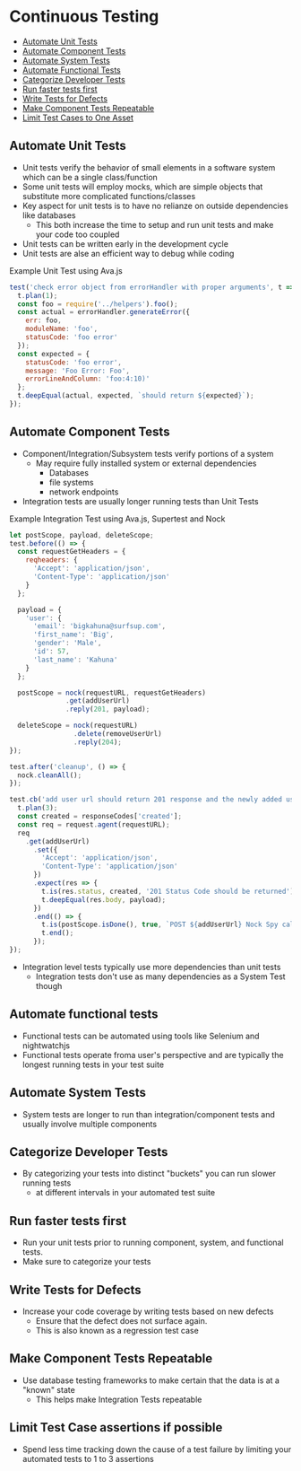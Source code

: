 # Continuous Testing

* [Automate Unit Tests](#automate-unit-tests)
* [Automate Component Tests](#automate-component-tests)
* [Automate System Tests](#automate-system-tests)
* [Automate Functional Tests](#automate-functional-tests)
* [Categorize Developer Tests](#categorize-developer-tests)
* [Run faster tests first](#run-faster-tests-first)
* [Write Tests for Defects](#write-tests-for-defects)
* [Make Component Tests Repeatable](#make-component-tests-repeatable)
* [Limit Test Cases to One Asset](#limit-test-cases-to-one-asset)

## Automate Unit Tests

* Unit tests verify the behavior of small elements in a software system which can be a single class/function
* Some unit tests will employ mocks, which are simple objects that substitute more complicated functions/classes
* Key aspect for unit tests is to have no relianze on outside dependencies like databases
    * This both increase the time to setup and run unit tests and make your code too coupled
* Unit tests can be written early in the development cycle
* Unit tests are alse an efficient way to debug while coding

Example Unit Test using Ava.js

```javascript
test('check error object from errorHandler with proper arguments', t => {
  t.plan(1);
  const foo = require('../helpers').foo();
  const actual = errorHandler.generateError({
    err: foo,
    moduleName: 'foo',
    statusCode: 'foo error'
  });
  const expected = {
    statusCode: 'foo error',
    message: 'Foo Error: Foo',
    errorLineAndColumn: 'foo:4:10)'
  };
  t.deepEqual(actual, expected, `should return ${expected}`);
});
```

## Automate Component Tests

* Component/Integration/Subsystem tests verify portions of a system
    * May require fully installed system or external dependencies
        * Databases
        * file systems
        * network endpoints
* Integration tests are usually longer running tests than Unit Tests

Example Integration Test using Ava.js, Supertest and Nock

```javascript
let postScope, payload, deleteScope;
test.before(() => {
  const requestGetHeaders = {
    reqheaders: {
      'Accept': 'application/json',
      'Content-Type': 'application/json'
    }
  };

  payload = {
    'user': {
      'email': 'bigkahuna@surfsup.com',
      'first_name': 'Big',
      'gender': 'Male',
      'id': 57,
      'last_name': 'Kahuna'
    }
  };

  postScope = nock(requestURL, requestGetHeaders)
              .get(addUserUrl)
              .reply(201, payload);

  deleteScope = nock(requestURL)
                .delete(removeUserUrl)
                .reply(204);
});

test.after('cleanup', () => {
  nock.cleanAll();
});

test.cb('add user url should return 201 response and the newly added user', t => {
  t.plan(3);
  const created = responseCodes['created'];
  const req = request.agent(requestURL);
  req
    .get(addUserUrl)
      .set({
        'Accept': 'application/json',
        'Content-Type': 'application/json'
      })
      .expect(res => {
        t.is(res.status, created, '201 Status Code should be returned');
        t.deepEqual(res.body, payload);
      })
      .end(() => {
        t.is(postScope.isDone(), true, `POST ${addUserUrl} Nock Spy called`);
        t.end();
      });
});
```

* Integration level tests typically use more dependencies than unit tests
    * Integration tests don't use as many dependencies as a System Test though

## Automate functional tests

* Functional tests can be automated using tools like Selenium and nightwatchjs
* Functional tests operate froma user's perspective and are typically the longest running tests in your test suite

## Automate System Tests

* System tests are longer to run than integration/component tests and usually involve multiple components

## Categorize Developer Tests

* By categorizing your tests into distinct "buckets" you can run slower running tests
    * at different intervals in your automated test suite

## Run faster tests first

* Run your unit tests prior to running component, system, and functional tests.
* Make sure to categorize your tests

## Write Tests for Defects

* Increase your code coverage by writing tests based on new defects
    * Ensure that the defect does not surface again.
    * This is also known as a regression test case

## Make Component Tests Repeatable

* Use database testing frameworks to make certain that the data is at a "known" state
    * This helps make Integration Tests repeatable

## Limit Test Case assertions if possible

* Spend less time tracking down the cause of a test failure by limiting your automated tests to 1 to 3 assertions
